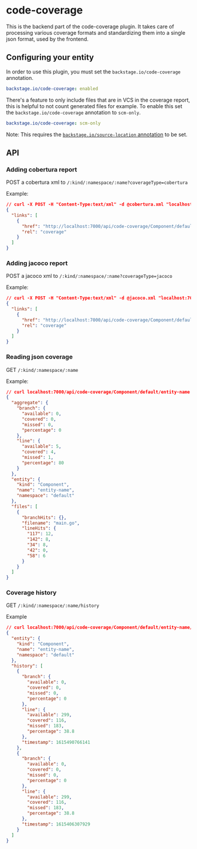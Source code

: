 # code-coverage

This is the backend part of the code-coverage plugin. It takes care of processing various coverage formats and standardizing them into a single json format, used by the frontend.

## Configuring your entity

In order to use this plugin, you must set the `backstage.io/code-coverage` annotation.

```yaml
backstage.io/code-coverage: enabled
```

There's a feature to only include files that are in VCS in the coverage report, this is helpful to not count generated files for example. To enable this set the `backstage.io/code-coverage` annotation to `scm-only`.

```yaml
backstage.io/code-coverage: scm-only
```

Note: This requires the [`backstage.io/source-location` annotation](https://backstage.io/docs/features/software-catalog/well-known-annotations#backstageiosource-location) to be set.

## API

### Adding cobertura report

POST a cobertura xml to `/:kind/:namespace/:name?coverageType=cobertura`

Example:

```json
// curl -X POST -H "Content-Type:text/xml" -d @cobertura.xml "localhost:7000/api/code-coverage/Component/default/entity-name?coverageType=cobertura"
{
  "links": [
    {
      "href": "http://localhost:7000/api/code-coverage/Component/default/entity-name",
      "rel": "coverage"
    }
  ]
}
```

### Adding jacoco report

POST a jacoco xml to `/:kind/:namespace/:name?coverageType=jacoco`

Example:

```json
// curl -X POST -H "Content-Type:text/xml" -d @jacoco.xml "localhost:7000/api/code-coverage/Component/default/entity-name?coverageType=jacoco"
{
  "links": [
    {
      "href": "http://localhost:7000/api/code-coverage/Component/default/entity-name",
      "rel": "coverage"
    }
  ]
}
```

### Reading json coverage

GET `/:kind/:namespace/:name`

Example:

```json
// curl localhost:7000/api/code-coverage/Component/default/entity-name
{
  "aggregate": {
    "branch": {
      "available": 0,
      "covered": 0,
      "missed": 0,
      "percentage": 0
    },
    "line": {
      "available": 5,
      "covered": 4,
      "missed": 1,
      "percentage": 80
    }
  },
  "entity": {
    "kind": "Component",
    "name": "entity-name",
    "namespace": "default"
  },
  "files": [
    {
      "branchHits": {},
      "filename": "main.go",
      "lineHits": {
        "117": 12,
        "142": 8,
        "34": 8,
        "42": 0,
        "58": 6
      }
    }
  ]
}
```

### Coverage history

GET `/:kind/:namespace/:name/history`

Example

```json
// curl localhost:7000/api/code-coverage/Component/default/entity-name/history
{
  "entity": {
    "kind": "Component",
    "name": "entity-name",
    "namespace": "default"
  },
  "history": [
    {
      "branch": {
        "available": 0,
        "covered": 0,
        "missed": 0,
        "percentage": 0
      },
      "line": {
        "available": 299,
        "covered": 116,
        "missed": 183,
        "percentage": 38.8
      },
      "timestamp": 1615490766141
    },
    {
      "branch": {
        "available": 0,
        "covered": 0,
        "missed": 0,
        "percentage": 0
      },
      "line": {
        "available": 299,
        "covered": 116,
        "missed": 183,
        "percentage": 38.8
      },
      "timestamp": 1615406307929
    }
  ]
}
```
